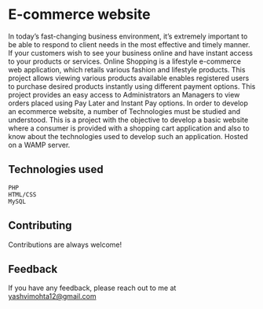 
# E-commerce website 

In today’s fast-changing business environment, it’s extremely
important to be able to respond to client needs in the most
effective and timely manner. If your customers wish to see
your business online and have instant access to your
products or services.
Online Shopping is a lifestyle e-commerce web application,
which retails various fashion and lifestyle products. This
project allows viewing various products available enables
registered users to purchase desired products instantly using
different payment options.
This project provides an easy access to Administrators an Managers to
view orders placed using Pay Later and Instant Pay options. In order to
develop an ecommerce website, a number of Technologies must be
studied and understood.
This is a project with the objective to develop a basic website where a
consumer is provided with a shopping cart application and also to know
about the technologies used to develop such an application. Hosted on a WAMP server.


## Technologies used
```
PHP
HTML/CSS
MySQL
```
## Contributing

Contributions are always welcome!



  
## Feedback

If you have any feedback, please reach out to me at yashvimohta12@gmail.com

  
